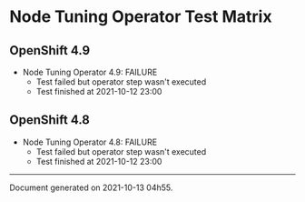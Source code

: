 
Node Tuning Operator Test Matrix
================================

OpenShift 4.9
-------------


* Node Tuning Operator 4.9: FAILURE
  - Test failed but operator step wasn't executed
  - Test finished at 2021-10-12 23:00

OpenShift 4.8
-------------


* Node Tuning Operator 4.8: FAILURE
  - Test failed but operator step wasn't executed
  - Test finished at 2021-10-12 23:00


---
Document generated on 2021-10-13 04h55.

